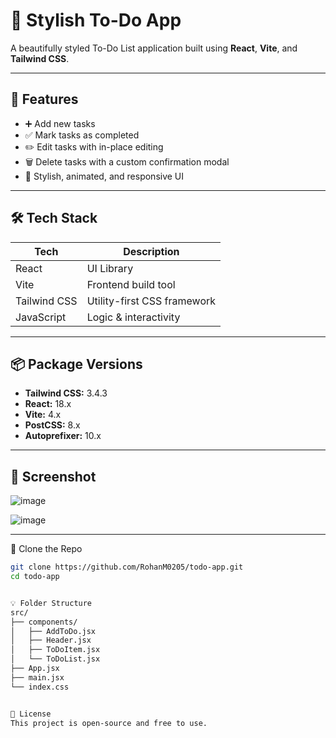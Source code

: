 # 📝 Stylish To-Do App

A beautifully styled To-Do List application built using **React**, **Vite**, and **Tailwind CSS**.

---

## 🚀 Features

- ➕ Add new tasks
- ✅ Mark tasks as completed
- ✏️ Edit tasks with in-place editing
- 🗑️ Delete tasks with a custom confirmation modal
- 🎨 Stylish, animated, and responsive UI

---

## 🛠 Tech Stack

| Tech         | Description                        |
|--------------|------------------------------------|
| React        | UI Library                         |
| Vite         | Frontend build tool                |
| Tailwind CSS | Utility-first CSS framework        |
| JavaScript   | Logic & interactivity              |

---

## 📦 Package Versions

- **Tailwind CSS:** 3.4.3
- **React:** 18.x
- **Vite:** 4.x
- **PostCSS:** 8.x
- **Autoprefixer:** 10.x

---
## 📸 Screenshot
![image](https://github.com/user-attachments/assets/9ea88e43-20c4-4b38-8a0c-3a53ca14833f)

![image](https://github.com/user-attachments/assets/74f82cbb-75eb-4f62-a48b-6f54cc30f1ec)

---

 Clone the Repo
```bash
git clone https://github.com/RohanM0205/todo-app.git
cd todo-app


💡 Folder Structure
src/
├── components/
│   ├── AddToDo.jsx
│   ├── Header.jsx
│   ├── ToDoItem.jsx
│   └── ToDoList.jsx
├── App.jsx
├── main.jsx
└── index.css


📄 License
This project is open-source and free to use.


